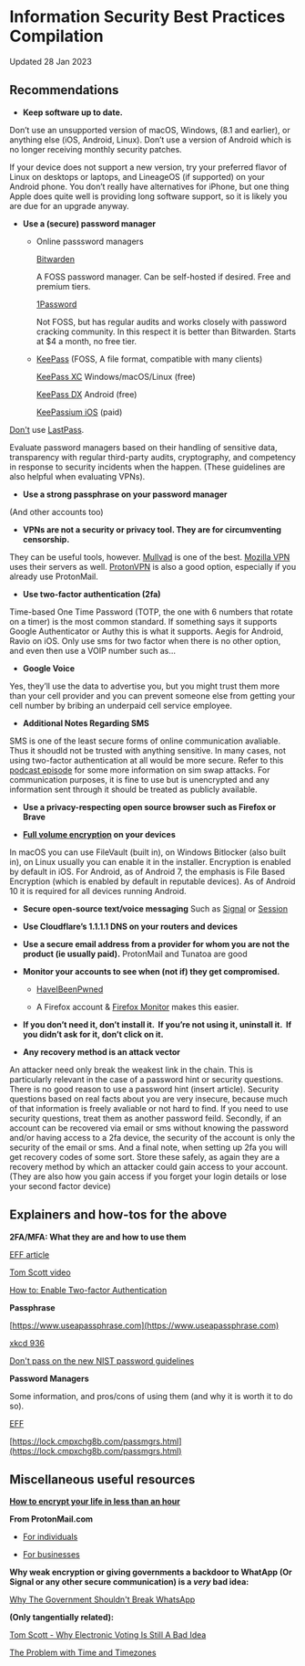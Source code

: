 # Information Security Best Practices Compilation
Updated 28 Jan 2023

## Recommendations

- **Keep software up to date.**

Don’t use an unsupported version of macOS, Windows, (8.1 and earlier), or anything else (iOS, Android, Linux). Don’t use a version of Android which is no longer receiving monthly security patches.

If your device does not support a new version, try your preferred flavor of Linux on desktops or laptops, and LineageOS (if supported) on your Android phone. You don’t really have alternatives for iPhone, but one thing Apple does quite well is providing long software support, so it is likely you are due for an upgrade anyway.

- **Use a (secure) password manager**

	- Online passsword managers

		[Bitwarden](https://bitwarden.com)

		A FOSS password manager. Can be self-hosted if desired. Free and premium tiers.

		[1Password](https://1password.com) 

		Not FOSS, but has regular audits and works closely with password cracking community. In this respect it is better than Bitwarden. Starts at $4 a month, no free tier.

	- [KeePass](https://keepass.info) (FOSS, A file format, compatible with many clients)

		[KeePass XC](https://keepassxc.org/) Windows/macOS/Linux (free)

		[KeePass DX](https://www.keepassdx.com/) Android (free)

		[KeePassium iOS](https://keepassium.com/) (paid)


[Don't](https://palant.info/2022/12/26/whats-in-a-pr-statement-lastpass-breach-explained/) use [LastPass](https://infosec.exchange/@epixoip/109585049354200263).

Evaluate password managers based on their handling of sensitive data, transparency with regular third-party audits, cryptography, and competency in response to security incidents when the happen. (These guidelines are also helpful when evaluating VPNs).

- **Use a strong passphrase on your password manager**

(And other accounts too)

- **VPNs are not a security or privacy tool. They are for circumventing censorship.**

They can be useful tools, however. [Mullvad](https://mullvad.net/en/) is one of the best. [Mozilla VPN](https://www.mozilla.org/en-US/products/vpn/) uses their servers as well. [ProtonVPN](https://protonvpn.com) is also a good option, especially if you already use ProtonMail.

- **Use two-factor authentication (2fa)**

Time-based One Time Password (TOTP, the one with 6 numbers that rotate on a timer) is the most common standard. If something says it supports Google Authenticator or Authy this is what it supports. Aegis for Android, Ravio on iOS.
Only use sms for two factor when there is no other option, and even then use a VOIP number such as…

- **Google Voice**

Yes, they’ll use the data to advertise you, but you might trust them more than your cell provider and you can prevent someone else from getting your cell number by bribing an underpaid cell service employee.

- **Additional Notes Regarding SMS**

SMS is one of the least secure forms of online communication avaliable. Thus it shoudld not be trusted with anything sensitive. In many cases, not using two-factor authentication at all would be more secure. Refer to this [podcast episode](https://malicious.life/episode/episode-204/) for some more information on sim swap attacks.
     For communication purposes, it is fine to use but is unencrypted and any information sent through it should be treated as publicly available.

- **Use a privacy-respecting open source browser such as Firefox or Brave**

- **[Full volume encryption](https://ssd.eff.org/glossary/full-disk-encryption) on your devices**

In macOS you can use FileVault (built in), on Windows Bitlocker (also built in), on Linux usually you can enable it in the installer. Encryption is enabled by default in iOS. For Android, as of Android 7, the emphasis is File Based Encryption (which is enabled by default in reputable devices). As of Android 10 it is required for all devices running Android.


- **Secure open-source text/voice messaging**
Such as [Signal](https://signal.org) or [Session](https://getsession.org)


- **Use Cloudflare’s 1.1.1.1 DNS on your routers and devices**


- **Use a secure email address from a provider for whom you are not the product (ie usually paid).**
ProtonMail and Tunatoa are good

- **Monitor your accounts to see when (not if) they get compromised.**

	- [HaveIBeenPwned](https://haveibeenpwned.com/)  

	- A Firefox account & [Firefox Monitor](https://monitor.firefox.com/) makes this easier.

- **If you don’t need it, don’t install it.  If you’re not using it, uninstall it.  If you didn’t ask for it, don’t click on it.**

- **Any recovery method is an attack vector**

An attacker need only break the weakest link in the chain. This is particularly relevant in the case of a password hint or security questions. There is no good reason to use a password hint (insert article). Security questions based on real facts about you are very insecure, because much of that information is freely avaliable or not hard to find. If you need to use security questions, treat them as another password feild.
     Secondly, if an account can be recovered via email or sms without knowing the password and/or having access to a 2fa device, the security of the account is only the security of the email or sms.
     And a final note, when setting up 2fa you will get recovery codes of some sort. Store these safely, as again they are a recovery method by which an attacker could gain access to your account. (They are also how you gain access if you forget your login details or lose your second factor device)


## Explainers and how-tos for the above
**2FA/MFA: What they are and how to use them**

[EFF article](https://ssd.eff.org/module/how-enable-two-factor-authentication)

[Tom Scott video](https://www.youtube.com/watch?v=hGRii5f_uSc)

[How to: Enable Two-factor Authentication](https://ssd.eff.org/module/how-enable-two-factor-authentication)

**Passphrase**

[https://www.useapassphrase.com](https://www.useapassphrase.com)

[xkcd 936](https://xkcd.com/936/)

[Don't pass on the new NIST password guidelines](https://auth0.com/blog/dont-pass-on-the-new-nist-password-guidelines/)

**Password Managers**

Some information, and pros/cons of using them (and why it is worth it to do so).

[EFF](https://ssd.eff.org/module/animated-overview-using-password-managers-stay-safe-online)

[https://lock.cmpxchg8b.com/passmgrs.html](https://lock.cmpxchg8b.com/passmgrs.html)

## Miscellaneous useful resources

[**How to encrypt your life in less than an hour**](https://www.freecodecamp.org/news/tor-signal-and-beyond-a-law-abiding-citizens-guide-to-privacy-1a593f2104c3/)

**From ProtonMail.com**

- [For individuals](https://proton.me/support/new-account-owner-security-checklist?utm_campaign=ww-en-2c-generic-coms_email-monthly_newsletter&utm_source=proton_users&utm_medium=link&utm_content=2021_-_feb)

- [For businesses](https://proton.me/business/security-guide?utm_campaign=ww-en-2c-generic-coms_email-monthly_newsletter&utm_source=proton_users&utm_medium=link&utm_content=2021_-_feb)

**Why weak encryption or giving governments a backdoor to WhatApp (Or Signal or any other secure communication) is a *very* bad idea:**

   [Why The Government Shouldn't Break WhatsApp](https://www.youtube.com/watch?v=CINVwWHlzTY)

**(Only tangentially related):**

[Tom Scott - Why Electronic Voting Is Still A Bad Idea](https://www.youtube.com/watch?v=LkH2r-sNjQs)

[The Problem with Time and Timezones](https://www.youtube.com/watch?v=-5wpm-gesOY)